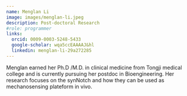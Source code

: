 ```yaml
---
name: Menglan Li 
image: images/menglan-li.jpeg
description: Post-doctoral Research
#role: programmer
links:
  orcid: 0009-0003-5248-5433
  google-scholar: wqa5ccEAAAAJ&hl
  linkedin: menglan-li-29a272285
---
```


Menglan earned her Ph.D /M.D. in clinical medicine from Tongji medical college and is currently pursuing her postdoc in Bioengineering. Her research focuses on the synNotch and how they can be used as mechanosensing plateform in vivo.
